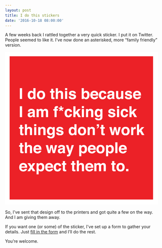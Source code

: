 ```yaml
---
layout: post
title: I do this stickers
date: '2016-10-18 08:00:00'
---
```

A few weeks back I rattled together a very quick sticker. I put it on Twitter. People seemed to like it. I’ve now done an asterisked, more “family friendly” version.

![I do this because I am f*cking sick things do't work people expect them to sticker](/assets/i-do-this.jpg)

So, I’ve sent that design off to the printers and got quite a few on the way. And I am giving them away.

If you want one (or some) of the sticker, I've set up a form to gather your details. Just [fill in the form](https://goo.gl/forms/fne6kDUVOVWsKlmC3) and I’ll do the rest.

You’re welcome.
